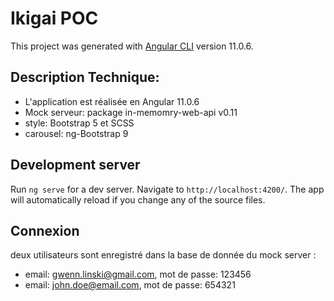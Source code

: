 # Ikigai POC

This project was generated with [Angular CLI](https://github.com/angular/angular-cli) version 11.0.6.

## Description Technique:
 - L'application est réalisée en Angular 11.0.6
 - Mock serveur: package in-memomry-web-api v0.11
 - style: Bootstrap 5 et SCSS
 - carousel: ng-Bootstrap 9


## Development server

Run `ng serve` for a dev server. Navigate to `http://localhost:4200/`. The app will automatically reload if you change any of the source files.

## Connexion

deux utilisateurs sont enregistré dans la base de donnée du mock server : 
 - email: gwenn.linski@gmail.com, mot de passe: 123456
 - email: john.doe@email.com, mot de passe: 654321
